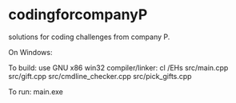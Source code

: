 # codingforcompanyP
solutions for coding challenges from company P.

On Windows:

To build:
use GNU x86 win32 compiler/linker:
cl /EHs src/main.cpp src/gift.cpp src/cmdline_checker.cpp src/pick_gifts.cpp

To run:
main.exe <file path> <balance> <num of people>
